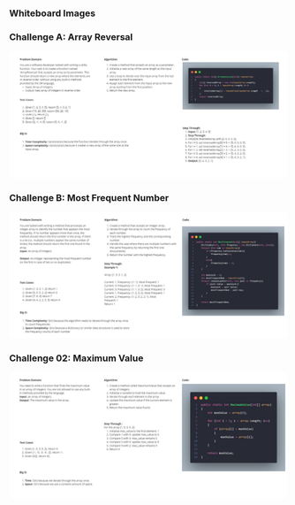 ### Whiteboard Images

### Challenge A: Array Reversal
![Array Reversal Whiteboard](code.jpg)

### Challenge B: Most Frequent Number
![Most Frequent Number Whiteboard](code1.jpg)

### Challenge 02: Maximum Value
![Maximum-Value](code3.jpg)
